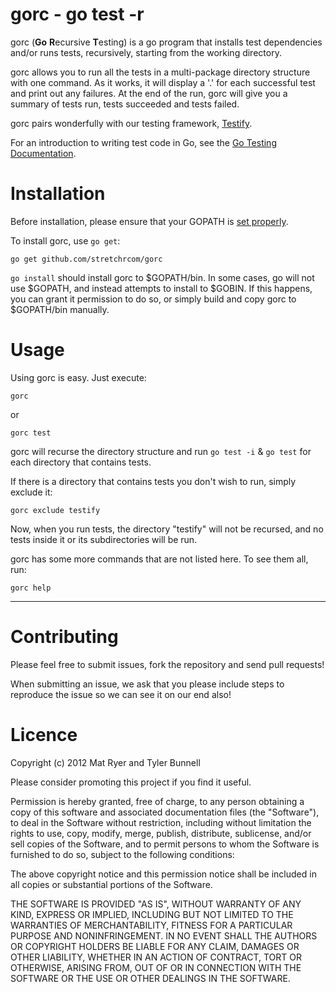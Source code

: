 gorc - go test -r
===================================

gorc (**Go** **R**ecursive **T**esting) is a go program that installs test dependencies and/or runs tests, recursively, starting from the working directory.

gorc allows you to run all the tests in a multi-package directory structure with one command. As it works, it will display a '.' for each successful test and print out any failures. At the end of the run, gorc will give you a summary of tests run, tests succeeded and tests failed.

gorc pairs wonderfully with our testing framework, [Testify](http://github.com/stretchrcom/testify).

For an introduction to writing test code in Go, see the [Go Testing Documentation](http://golang.org/doc/code.html#Testing).

Installation
============

Before installation, please ensure that your GOPATH is [set properly](http://golang.org/doc/code.html#tmp_2).

To install gorc, use `go get`:

    go get github.com/stretchrcom/gorc
	
`go install` should install gorc to $GOPATH/bin. In some cases, go will not use $GOPATH, and instead attempts to install to $GOBIN. If this happens, you can grant it permission to do so, or simply build and copy gorc to $GOPATH/bin manually.


Usage
=====

Using gorc is easy. Just execute:

	gorc
or
	
	gorc test

gorc will recurse the directory structure and run `go test -i` & `go test` for each directory that contains tests.

If there is a directory that contains tests you don't wish to run, simply exclude it:

	gorc exclude testify
	
Now, when you run tests, the directory "testify" will not be recursed, and no tests inside it or its subdirectories will be run.

gorc has some more commands that are not listed here. To see them all, run:

	gorc help


------

Contributing
============

Please feel free to submit issues, fork the repository and send pull requests!

When submitting an issue, we ask that you please include steps to reproduce the issue so we can see it on our end also!


Licence
=======
Copyright (c) 2012 Mat Ryer and Tyler Bunnell

Please consider promoting this project if you find it useful.

Permission is hereby granted, free of charge, to any person obtaining a copy of this software and associated documentation files (the "Software"), to deal in the Software without restriction, including without limitation the rights to use, copy, modify, merge, publish, distribute, sublicense, and/or sell copies of the Software, and to permit persons to whom the Software is furnished to do so, subject to the following conditions:

The above copyright notice and this permission notice shall be included in all copies or substantial portions of the Software.

THE SOFTWARE IS PROVIDED "AS IS", WITHOUT WARRANTY OF ANY KIND, EXPRESS OR IMPLIED, INCLUDING BUT NOT LIMITED TO THE WARRANTIES OF MERCHANTABILITY, FITNESS FOR A PARTICULAR PURPOSE AND NONINFRINGEMENT. IN NO EVENT SHALL THE AUTHORS OR COPYRIGHT HOLDERS BE LIABLE FOR ANY CLAIM, DAMAGES OR OTHER LIABILITY, WHETHER IN AN ACTION OF CONTRACT, TORT OR OTHERWISE, ARISING FROM, OUT OF OR IN CONNECTION WITH THE SOFTWARE OR THE USE OR OTHER DEALINGS IN THE SOFTWARE.